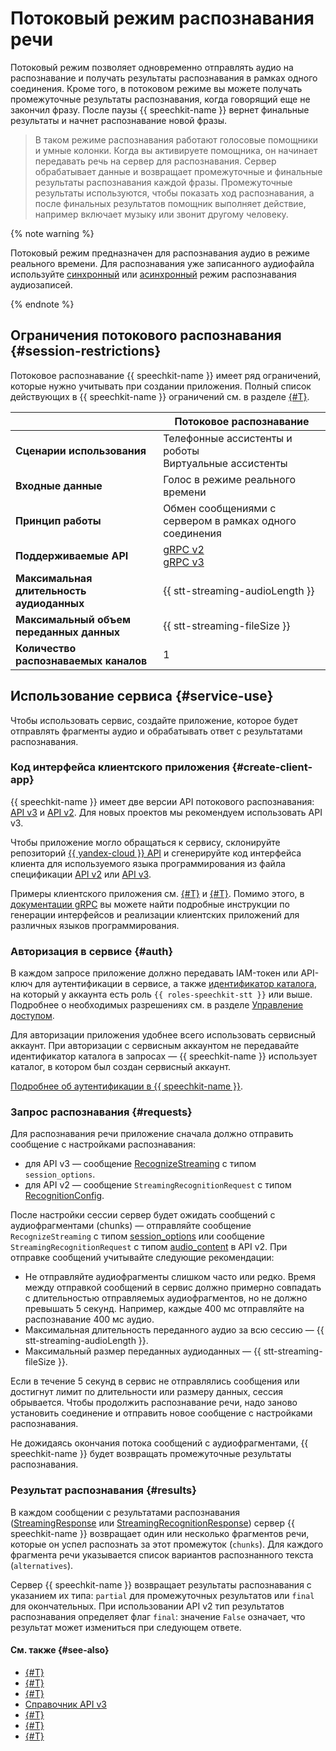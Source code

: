 # Потоковый режим распознавания речи

Потоковый режим позволяет одновременно отправлять аудио на распознавание и получать результаты распознавания в рамках одного соединения. Кроме того, в потоковом режиме вы можете получать промежуточные результаты распознавания, когда говорящий еще не закончил фразу. После паузы {{ speechkit-name }} вернет финальные результаты и начнет распознавание новой фразы.

> В таком режиме распознавания работают голосовые помощники и умные колонки. Когда вы активируете помощника, он начинает передавать речь на сервер для распознавания. Сервер обрабатывает данные и возвращает промежуточные и финальные результаты распознавания каждой фразы. Промежуточные результаты используются, чтобы показать ход распознавания, а после финальных результатов помощник выполняет действие, например включает музыку или звонит другому человеку.


{% note warning %}

Потоковый режим предназначен для распознавания аудио в режиме реального времени. Для распознавания уже записанного аудиофайла используйте [синхронный](request.md) или [асинхронный](transcribation.md) режим распознавания аудиозаписей.

{% endnote %}


## Ограничения потокового распознавания {#session-restrictions}

Потоковое распознавание {{ speechkit-name }} имеет ряд ограничений, которые нужно учитывать при создании приложения. Полный список действующих в {{ speechkit-name }} ограничений см. в разделе [{#T}](../concepts/limits.md).

|  | Потоковое распознавание | 
|---|---------|
| **Сценарии использования** | Телефонные ассистенты и роботы </br> Виртуальные ассистенты |
| **Входные данные** | Голос в режиме реального времени |
| **Принцип работы** | Обмен сообщениями с сервером в рамках одного соединения | 
| **Поддерживаемые API** | [gRPC v2](api/streaming-api.md) </br> [gRPC v3](../stt-v3/api-ref/grpc/) | 
| **Максимальная длительность аудиоданных** | {{ stt-streaming-audioLength }} |
| **Максимальный объем переданных данных** | {{ stt-streaming-fileSize }} | 
| **Количество распознаваемых каналов** | 1 | 

## Использование сервиса {#service-use}

Чтобы использовать сервис, создайте приложение, которое будет отправлять фрагменты аудио и обрабатывать ответ с результатами распознавания.

### Код интерфейса клиентского приложения {#create-client-app}

{{ speechkit-name }} имеет две версии API потокового распознавания: [API v3](../stt-v3/api-ref/grpc/) и [API v2](api/streaming-api.md). Для новых проектов мы рекомендуем использовать API v3.

Чтобы приложение могло обращаться к сервису, склонируйте репозиторий [{{ yandex-cloud }} API](https://github.com/yandex-cloud/cloudapi/) и сгенерируйте код интерфейса клиента для используемого языка программирования из файла спецификации [API v2](https://github.com/yandex-cloud/cloudapi/blob/master/yandex/cloud/ai/stt/v2/stt_service.proto) или [API v3](https://github.com/yandex-cloud/cloudapi/blob/master/yandex/cloud/ai/stt/v3/stt_service.proto).

Примеры клиентского приложения см. [{#T}](api/streaming-examples-v3.md) и [{#T}](api/streaming-examples.md). Помимо этого, в [документации gRPC](https://grpc.io/docs/tutorials/) вы можете найти подробные инструкции по генерации интерфейсов и реализации клиентских приложений для различных языков программирования.

### Авторизация в сервисе {#auth}

В каждом запросе приложение должно передавать IAM-токен или API-ключ для аутентификации в сервисе, а также [идентификатор каталога](../../resource-manager/operations/folder/get-id.md), на который у аккаунта есть роль `{{ roles-speechkit-stt }}` или выше. Подробнее о необходимых разрешениях см. в разделе [Управление доступом](../security/index.md).

Для авторизации приложения удобнее всего использовать сервисный аккаунт. При авторизации с сервисным аккаунтом не передавайте идентификатор каталога в запросах — {{ speechkit-name }} использует каталог, в котором был создан сервисный аккаунт.

[Подробнее об аутентификации в {{ speechkit-name }}](../concepts/auth.md).

### Запрос распознавания {#requests}

Для распознавания речи приложение сначала должно отправить сообщение с настройками распознавания:
* для API v3 — сообщение [RecognizeStreaming](../stt-v3/api-ref/grpc/stt_service#RecognizeStreaming) с типом `session_options`.
* для API v2 — сообщение `StreamingRecognitionRequest` с типом [RecognitionConfig](api/streaming-api#specification-msg).

После настройки сессии сервер будет ожидать сообщений с аудиофрагментами (chunks) — отправляйте сообщение `RecognizeStreaming` с типом [session_options](../stt-v3/api-ref/grpc/stt_service#RecognizeStreaming) или сообщение `StreamingRecognitionRequest` с типом [audio_content](api/streaming-api#audio-msg) в API v2. При отправке сообщений учитывайте следующие рекомендации:

* Не отправляйте аудиофрагменты слишком часто или редко. Время между отправкой сообщений в сервис должно примерно совпадать с длительностью отправляемых аудиофрагментов, но не должно превышать 5 секунд. Например, каждые 400 мс отправляйте на распознавание 400 мс аудио.
* Максимальная длительность переданного аудио за всю сессию — {{ stt-streaming-audioLength }}.
* Максимальный размер переданных аудиоданных — {{ stt-streaming-fileSize }}.

Если в течение 5 секунд в сервис не отправлялись сообщения или достигнут лимит по длительности или размеру данных, сессия обрывается. Чтобы продолжить распознавание речи, надо заново установить соединение и отправить новое сообщение с настройками распознавания.

Не дожидаясь окончания потока сообщений с аудиофрагментами, {{ speechkit-name }} будет возвращать промежуточные результаты распознавания.

### Результат распознавания {#results}

В каждом сообщении с результатами распознавания ([StreamingResponse](../stt-v3/api-ref/grpc/stt_service#StreamingResponse) или [StreamingRecognitionResponse](api/streaming-api.md#response)) сервер {{ speechkit-name }} возвращает один или несколько фрагментов речи, которые он успел распознать за этот промежуток (`chunks`). Для каждого фрагмента речи указывается список вариантов распознанного текста (`alternatives`). 

Сервер {{ speechkit-name }} возвращает результаты распознавания с указанием их типа: `partial` для промежуточных результатов или `final` для окончательных. При использовании API v2 тип результатов распознавания определяет флаг `final`: значение `False` означает, что результат может измениться при следующем ответе.

#### См. также {#see-also}

* [{#T}](../formats.md)
* [{#T}](models.md)
* [{#T}](../concepts/auth.md)
* [Справочник API v3](../stt-v3/api-ref/grpc/stt_service)
* [{#T}](api/streaming-examples-v3.md)
* [{#T}](api/streaming-api.md)
* [{#T}](api/streaming-examples.md)
